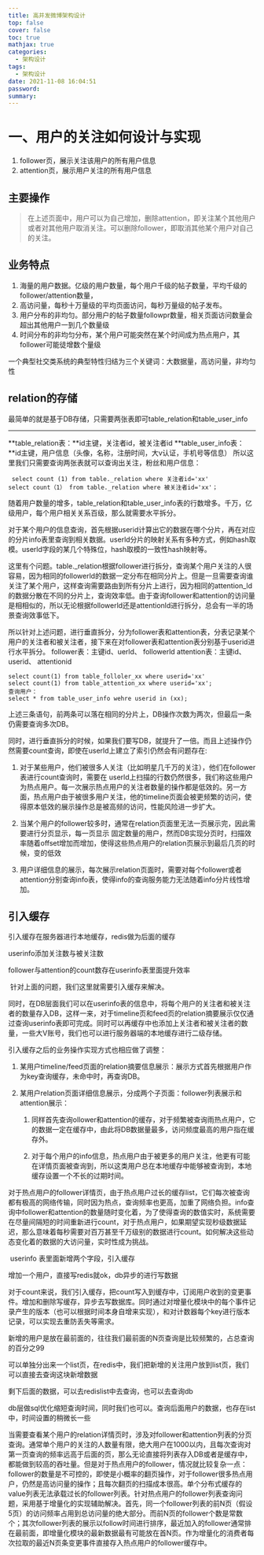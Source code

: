 ```yaml
---
title: 高并发微博架构设计
top: false
cover: false
toc: true
mathjax: true
categories:
  - 架构设计
tags:
  - 架构设计
date: 2021-11-08 16:04:51
password:
summary:
---
```


# 一、用户的关注如何设计与实现

1. follower页，展示关注该用户的所有用户信息
2. attention页，展示用户关注的所有用户信息

## 主要操作 

>   在上述页面中，用户可以为自己增加，删除attention，即关注某个其他用户或者对其他用户取消关注。可以删除follower，即取消其他某个用户对自己的关注。

## 业务特点

1. 海量的用户数据。亿级的用户数量，每个用户千级的帖子数量，平均千级的follower/attention数量，
2. 高访问量，每秒十万量级的平均页面访问，每秒万量级的帖子发布。
3. 用户分布的非均匀。部分用户的帖子数量followpr数量，相关页面访问数量会超出其他用户一到几个数量级
4. 时间分布的非均匀分布，某个用户可能突然在某个时间成为热点用户，其follower可能徒增数个量级

一个典型社交类系统的典型特性归结为三个关键词：大数据量，高访问量，非均匀性

## relation的存储

​        最简单的就是基于DB存储，只需要两张表即可table_relation和table_user_info

---

**table_relation表：**id主键，关注者id，被关注者id
**table_user_info表：**id主键，用户信息（头像，名称，注册时间，大v认证，手机号等信息）
所以这里我们只需要查询两张表就可以查询出关注，粉丝和用户信息：

```mysql
 select count (1) from table._relation where 关注者id='xx'
select count（1） from table._relation where 被关注者id='xx'；
```

​			随着用户数量的增多，table_relation和table_user_info表的行数增多。千万，亿级用户，每个用户相关关系百级，那么就需要水平拆分。

​		 对于某个用户的信息查询，首先根据userid计算出它的数据在哪个分片，再在对应的分片info表里查询到相关数据。userld分片的映射关系有多种方式，例如hash取模。userld字段的某几个特殊位，hash取模的一致性hash映射等。

​		  这里有个问题。table._relation根据follower进行拆分，查询某个用户关注的人很容易，因为相同的followerld的数据一定分布在相同分片上。但是一旦需要查询谁关注了某个用户，这样查询需要路由到所有分片上进行，因为相同的attention_ld的数据分散在不同的分片上，查询效率低。由于查询follower和attention的访问量是相相似的，所以无论根据followerld还是attentionld进行拆分，总会有一半的场景查询效事低下。

​			所以针对上述问题，进行垂直拆分，分为follower表和attention表，分表记录某个用户的关注者和被关注者，接下来在对follower表和attention表分别基于userid进行水平拆分。
follower表：主键id、uerld、 followerld
attention表：主键id、userid、 attentionid

```mysql
select count(1) from table_folloler_xx where userid='xx'
select count(1) from table_attention_xx where userid='xx'; 
查询用户：
select * from table_user_info wehre userid in (xx);
```

​			上述三条语句，前两条可以落在相同的分片上，DB操作次数为两次，但最后一条仍需要查询多次DB。

​			同时，进行垂直拆分的时候，如果我们要写DB，就提升了一倍。而且上述操作仍然需要count查询，即使在userld上建立了索引仍然会有问题存在:

1. 对于某些用户，他们被很多人关注（比如明星几千万的关注），他们在follower表进行count查询时，需要在
   userld上扫描的行数仍然很多，我们称这些用户为热点用户。每一次展示热点用户的关注者数量的操作都是低效的。另一方面，热点用户由于被很多用户关注，他的timeline页面会被更频繁的访问，使得原本低效的展示操作总是被高频的访问，性能风险进一步扩大。

2. 当某个用户的follower较多时，通常在relation页面里无法一页展示完，因此需要进行分页显示，每一页显示
   固定数量的用户，然而DB实现分页时，扫描效率随着offset增加而增加，使得这些热点用户的relation页展示到最后几页的时候，变的低效

3. 用户详细信息的展示，每次展示relation页面时，需要对每个follower或者attention分别查询info表，使得info的查询服务能力无法随着info分片线性增加。

## 引入缓存

引入缓存在服务器进行本地缓存，redis做为后面的缓存

userinfo添加关注数与被关注数

follower与attention的count数存在userinfo表里面提升效率

​      	针对上面的问题，我们这里就需要引入缓存来解决。

​          同时，在DB层面我们可以在userinfo表的信息中，将每个用户的关注者和被关注者的数量存入DB，这样一来，对于timeline页和feed页的relation摘要展示仅仅通过查询userinfo表即可完成。同时可以再缓存中也添加上关注者和被关注者的数量，一些大V账号，我们也可以进行服务器端的本地缓存进行二级存储。

   引入缓存之后的业务操作实现方式也相应做了调整：

1. 某用户timeline/feed页面的relation摘要信息展示：展示方式首先根据用户作为key查询缓存，未命中时，再查询DB。

2. 某用户relation页面详细信息展示，分成两个子页面：follower列表展示和attention展示：

   1. 同样首先查询ollower和attention的缓存，对于频繁被查询雨热点用户，它的数据一定在缓存中，由此将DB数据量最多，访问频度最高的用户指在缓存外。

   2. 对于每个用户的info信息，热点用户由于被更多的用户关注，他更有可能在详情页面被查询到，所以这类用户总在本地缓存中能够被查询到，本地缓存设置一个不长的过期时间。


​        对于热点用户的follower详情页，由于热点用户过长的缓存list，它们每次被查询都有极高的网络传输，同时因为热点，查询频率也更高，加重了网络负担。info查询中follower和attention的数量随时变化着，为了使得查询的数值实时，系统需要在尽量间隔短的时间重新进行count，对于热点用户，如果期望实现秒级数据延迟，那么意味着每秒需要对百万甚至千万级别的数据进行count。如何解决这些动态变化着的数据的大访问量，实时性成为挑战。

​		userinfo 表里面新增两个字段，引入缓存

增加一个用户，直接写redis就ok，db异步的进行写数据

​      对于count来说，我们引入缓存，把count写入到缓存中，订阅用户收到的变更事件。增加和删除写缓存，异步去写数据库。同时通过对增量化模块中的每个事件记录产生的版本（也可以根据时间本身自增来实现），和对计数器每个key进行版本记录，可以实现去重防丢失等需求。

​	新增的用户是放在最前面的，往往我们最前面的N页查询是比较频繁的，占总查询的百分之99

可以单独分出来一个list页，在redis中，我们把新增的关注用户放到list页，我们可以直接去查询这块新增数据

剩下后面的数据，可以去redislist中去查询，也可以去查询db

db层做sql优化缩短查询时间，同时我们也可以。查询后面用户的数据，也存在list中，时间设置的稍微长一些

​         当需要查看某个用户的relation详情页时，涉及对follower和attention列表的分页查询。通常单个用户的关注的人数量有限，绝大用户在1000以内，且每次查询对第一页查询的频率远高于后面的页，那么无论直接将列表存入DB或者是缓存中，都能做到较高的吞吐量。但是对于热点用户的follower，情况就比较复杂一点：follower的数量是不可控的，即使是小概率的翻页操作，对于follower很多热点用户，仍然是高访问量的操作；且每次翻页的扫描成本很高。单个分布式缓存的value列表无法承载过长的follower列表。
​             针对热点用户的follower列表查询问题，采用基于增量化的实现辅助解决。首先，同一个follower列表的前N页（假设5页）的访问频率占用到总访问量的绝大部分。而前N页的follower个数是常数个；其次follower列表的展示以follow时间进行排序，最近加入的follower通常排在最前面，即增量化模块的最新数据最有可能放在首N页。作为增量化的消费者每次拉取的最近N页条变更事件直接存入热点用户的follower缓存中。
